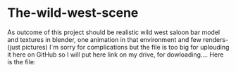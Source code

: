 # The-wild-west-scene
As outcome of this project should be realistic wild west saloon bar model and textures in blender, one animation in that environment and few renders-(just pictures)
I´m sorry for complications but the file is too big for uplouding it here on GitHub so I will put here link on my drive, for dowloading....
Here is the file: 
